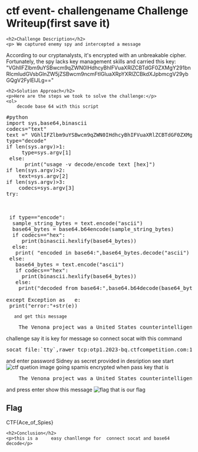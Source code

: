 
<!DOCTYPE html>
<html>

<body>
    <h1>ctf event- challengename Challenge Writeup(first save it)</h1>

    <h2>Challenge Description</h2>
    <p> We captured enemy spy and intercepted a message 
According to our cryptanalysts, it's encrypted with
 an unbreakable cipher. Fortunately, the spy lacks
key management skills and carried this key: "VGhlIFZlbm9uYSBwcm9qZWN0IHdhcyBhIFVuaXRlZCBTdGF0ZXMgY291bnRlcmludGVsbGlnZW5jZSBwcm9ncmFtIGluaXRpYXRlZCBkdXJpbmcgV29ybGQgV2FyIElJLg=="

</p>
 
    <h2>Solution Approach</h2>
    <p>Here are the steps we took to solve the challenge:</p>
    <ol>
        decode base 64 with this script
<pre>
#python
import sys,base64,binascii
codecs="text"
text =" VGhlIFZlbm9uYSBwcm9qZWN0IHdhcyBhIFVuaXRlZCBTdGF0ZXMgY291bnRlcmludGVsbGlnZW5jZSBwcm9ncmFtIGluaXRpYXRlZCBkdXJpbmcgV29ybGQgV2FyIElJLg=="
type="decode"
if len(sys.argv)>1:
     type=sys.argv[1]
 else:
      print("usage -v decode/encode text [hex]")
if len(sys.argv)>2:
    text=sys.argv[2]
if len(sys.argv)>3:
    codecs=sys.argv[3]       
try:

 
 
 if type=="encode":
  sample_string_bytes = text.encode("ascii") 
  base64_bytes = base64.b64encode(sample_string_bytes) 
  if codecs=="hex":
     print(binascii.hexlify(base64_bytes))
  else:   
   print( "encoded in base64:",base64_bytes.decode("ascii") )
 else:
   base64_bytes = text.encode("ascii") 
   if codecs=="hex":
     print(binascii.hexlify(base64_bytes))
   else: 
    print("decoded from base64:",base64.b64decode(base64_bytes) )
 
except Exception as   e:
 print("error:"+str(e)) 
</pre>
       and get this message
<pre>
    The Venona project was a United States counterintelligence program initiated during World War II.
</pre>
challenge say it is key for message 
so connect socat with this command
<pre>
socat file:`tty`,rawer tcp:otp1.2023-bq.ctfcompetition.com:1337
</pre>
 and enter password Sidney as secret provided in desription
see  start  <img src=" https://cybersecctf.github.io/blog/2024/googlectf/beginners-quest/1943/1/start0.png" alt="ctf quetion image" class="inline"/>
going spamis encrypted when pass  key that is
<pre>
    The Venona project was a United States counterintelligence program initiated during World War II.
</pre>
and press enter show this message
 <img src=" https://cybersecctf.github.io/blog/2024/googlectf/beginners-quest/1943/1/flag0.png" alt="flag" class="inline"/>
that is our flag
    </ol>
<br>
    <h2>Flag</h2>
    <p class="flag">CTF{Ace_of_Spies} 
</p>

    <h2>Conclusion</h2>
    <p>this is a     easy chanllenge for  connect socat and base64 decode</p>
</body>
</html>



